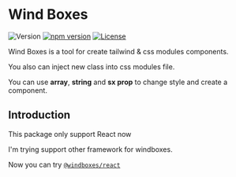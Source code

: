 # Wind Boxes
![Version](https://img.shields.io/github/languages/top/windboxes/core?style=for-the-badge)
[![npm version](https://img.shields.io/npm/v/@windboxes/core?label=version&style=for-the-badge)](https://www.npmjs.com/package/@windboxes/core?style=for-the-badge)
[![License](https://img.shields.io/npm/l/@windboxes/core?style=for-the-badge)](https://github.com/windboxes/core/blob/master/LICENSE)



Wind Boxes is a tool for create tailwind & css modules components.

You also can inject new class into css modules file.

You can use **array**, **string** and **sx prop** to change style and create a component.

## Introduction
This package only support React now

I'm trying support other framework for windboxes.

Now you can try [`@windboxes/react`](https://github.com/windboxes/core/react) 